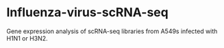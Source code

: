 # Influenza-virus-scRNA-seq
Gene expression analysis of scRNA-seq libraries from A549s infected with H1N1 or H3N2.

